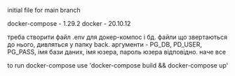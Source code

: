 initial file for main branch


docker-compose - 1.29.2
docker - 20.10.12

треба створити файл .env для докер-компос і бд. файли що звертаються до нього, дивляться у папку back. аргументи - PG_DB, PD_USER, PG_PASS, імя бази даних, імя юзера, пароль юзера відповідно. наче все

to run docker-compose use 'docker-compose build && docker-compose up'

